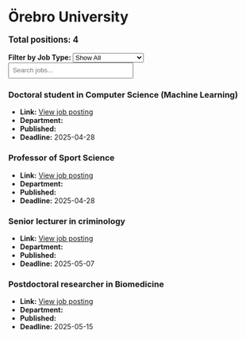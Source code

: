 # Örebro University
<p style="font-size: 1.2em; font-weight: bold;">Total positions: 4</p>


<div id="filters" style="margin: 1em 0;">
  <label for="filterType"><strong>Filter by Job Type:</strong></label>
  <select id="filterType" style="margin-right: 1em;">
    <option value="">Show All</option>
    <option value="PhD">PhD</option>
    <option value="Postdoc/Researcher">Postdoc/Researcher</option>
    <option value="Lecturer/Professor">Lecturer/Professor</option>
    <option value="Research Engineer">Research Engineer</option>    
    <option value="Other">Other</option>
  </select>
  <input type="text" id="jobFilter" placeholder="Search jobs..." style="padding: 0.5em; width: 50%;">
</div>

<div id="jobList">
<div class="job" data-type="None" style="margin-bottom: 1.5em;">

</div>

<div class="job" data-type="PhD" style="margin-bottom: 1.5em;">
<h3>Doctoral student in Computer Science (Machine Learning)</h3>

<ul>
  <li><strong>Link:</strong> <a href="https://www.oru.se/english/career/available-positions/job/?jid=20250051">View job posting</a></li>
  <li><strong>Department:</strong> </li>
  <li><strong>Published:</strong> </li>
  <li><strong>Deadline:</strong> 2025-04-28</li>
</ul>

</div>

<div class="job" data-type="Lecturer/Professor" style="margin-bottom: 1.5em;">
<h3>Professor of Sport Science</h3>

<ul>
  <li><strong>Link:</strong> <a href="https://www.oru.se/english/career/available-positions/job/?jid=20250079">View job posting</a></li>
  <li><strong>Department:</strong> </li>
  <li><strong>Published:</strong> </li>
  <li><strong>Deadline:</strong> 2025-04-28</li>
</ul>

</div>

<div class="job" data-type="Lecturer/Professor" style="margin-bottom: 1.5em;">
<h3>Senior lecturer in criminology</h3>

<ul>
  <li><strong>Link:</strong> <a href="https://www.oru.se/english/career/available-positions/job/?jid=20250099">View job posting</a></li>
  <li><strong>Department:</strong> </li>
  <li><strong>Published:</strong> </li>
  <li><strong>Deadline:</strong> 2025-05-07</li>
</ul>

</div>

<div class="job" data-type="Postdoc/Researcher" style="margin-bottom: 1.5em;">
<h3>Postdoctoral researcher in Biomedicine</h3>

<ul>
  <li><strong>Link:</strong> <a href="https://www.oru.se/english/career/available-positions/job/?jid=20250078">View job posting</a></li>
  <li><strong>Department:</strong> </li>
  <li><strong>Published:</strong> </li>
  <li><strong>Deadline:</strong> 2025-05-15</li>
</ul>
</div></div>

<script>
document.addEventListener("DOMContentLoaded", function () {
  const typeSelect = document.getElementById('filterType');
  const textInput = document.getElementById('jobFilter');
  const jobBlocks = document.querySelectorAll('.job');

  function updateDisplay() {
    const selected = typeSelect.value.toLowerCase();
    const query = textInput.value.toLowerCase();

    jobBlocks.forEach(job => {
      const jobType = (job.dataset.type || "").toLowerCase();
      const matchesType = !selected || jobType === selected;
      const matchesQuery = job.textContent.toLowerCase().includes(query);
      job.style.display = (matchesType && matchesQuery) ? '' : 'none';
    });
  }

  typeSelect.addEventListener('change', updateDisplay);
  textInput.addEventListener('input', updateDisplay);
});
</script>
